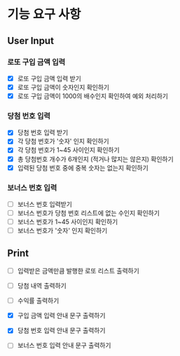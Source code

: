 # 기능 요구 사항
## User Input
### 로또 구입 금액 입력
- [x] 로또 구입 금액 입력 받기
- [x] 로또 구입 금액이 숫자인지 확인하기
- [x] 로또 구입 금액이 1000의 배수인지 확인하여 예외 처리하기

### 당첨 번호 입력
- [x] 당첨 번호 입력 받기
- [x] 각 당첨 번호가 '숫자' 인지 확인하기
- [x] 각 당첨 번호가 1~45 사이인지 확인하기
- [x] 총 당첨번호 개수가 6개인지 (적거나 많지는 않은지) 확인하기
- [x] 입력된 당첨 번호 중에 중복 숫자는 없는지 확인하기

### 보너스 번호 입력
- [ ] 보너스 번호 입력받기
- [ ] 보너스 번호가 당첨 번호 리스트에 없는 수인지 확인하기
- [ ] 보너스 번호가 1~45 사이인지 확인하기
- [ ] 보너스 번호가 '숫자' 인지 확인하기

## Print
- [ ] 입력받은 금액만큼 발행한 로또 리스트 출력하기
- [ ] 당첨 내역 출력하기
- [ ] 수익률 출력하기

- [x] 구입 금액 입력 안내 문구 출력하기
- [x] 당첨 번호 입력 안내 문구 출력하기
- [ ] 보너스 번호 입력 안내 문구 출력하기